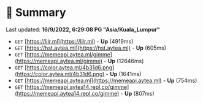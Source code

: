# 📖 Summary
Last updated: **16/9/2022, 6:29:08 PG "Asia/Kuala_Lumpur"**

- `GET` [https://lilr.ml](https://lilr.ml) - **Up** (4919ms)
- `GET` [https://hst.aytea.ml](https://hst.aytea.ml) - **Up** (605ms)
- `GET` [https://memeapi.aytea.ml/gimme](https://memeapi.aytea.ml/gimme) - **Up** (12646ms)
- `GET` [https://color.aytea.ml/4b31d6.png](https://color.aytea.ml/4b31d6.png) - **Up** (1641ms)
- `GET` [https://memeapi.aytea.ml](https://memeapi.aytea.ml) - **Up** (754ms)
- `GET` [https://memeapi.aytea14.repl.co/gimme](https://memeapi.aytea14.repl.co/gimme) - **Up** (807ms)
